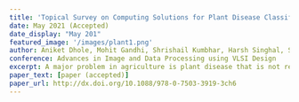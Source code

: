 ```yaml
---
title: 'Topical Survey on Computing Solutions for Plant Disease Classification using Deep Learning Techniques'
date: May 2021 (Accepted)
date_display: "May 201"
featured_image: '/images/plant1.png'
author: Aniket Dhole, Mohit Gandhi, Shrishail Kumbhar, Harsh Singhal, Sonal Gore
conference: Advances in Image and Data Processing using VLSI Design
excerpt: A major problem in agriculture is plant disease that is not recognized in the early stages, due to which, the people working in this industry face resulting losses, such as lost income, loss of time and effort, etc. We have surveyed different hardware implementations of plant disease detection on embedded devices, such as the Raspberry Pi, field-programmable gate arrays (FPGAs) with very large scale integration (VLSI), and ARM processors that use frameworks such as TinyML and TFLite. And studied and analyzed major deep learning algorithms and techniques, such AlexNet, long short-term memory (LSTM), LeNet-5, and ResNet, which have been used for plant disease detection.
paper_text: [paper (accepted)]
paper_url: http://dx.doi.org/10.1088/978-0-7503-3919-3ch6
---
```

